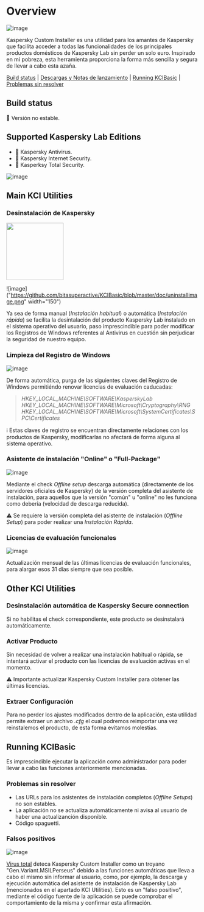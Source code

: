 # Overview
![image](https://github.com/bitasuperactive/KCIBasic/blob/master/doc/kcibasicimage.png)

Kaspersky Custom Installer es una utilidad para los amantes de Kaspersky que facilita acceder a todas las funcionalidades de los principales productos domésticos de Kaspersky Lab sin perder un solo euro. Inspirado en mi pobreza, esta herramienta proporciona la forma más sencilla y segura de llevar a cabo esta azaña.

[Build status]() | [Descargas y Notas de lanzamiento](https://github.com/bitasuperactive/KCIBasic/releases) | [Running KCIBasic]() | [Problemas sin resolver]()


## Build status
:stop_sign: Versión no estable.


## Supported Kaspersky Lab Editions
* :turtle: Kaspersky Antivirus.
* :dragon_face: Kaspersky Internet Security.
* :dragon: Kasperksy Total Security.

![image](https://github.com/bitasuperactive/KCIBasic/blob/master/doc/kavimage.jpg)


## Main KCI Utilities
### Desinstalación de Kaspersky
<img src="https://github.com/bitasuperactive/KCIBasic/blob/master/doc/uninstallimage.png" width="150"/>

![image]("https://github.com/bitasuperactive/KCIBasic/blob/master/doc/uninstallimage.png" width="150")

Ya sea de forma manual (*Instalación habitual*) o automática (*Instalación rápida*) se facilita la desintalación del producto Kaspersky Lab instalado en el sistema operativo del usuario, paso imprescindible para poder modificar los Registros de Windows referentes al Antivirus en cuestión sin perjudicar la seguridad de nuestro equipo.

### Limpieza del Registro de Windows
![image](https://github.com/bitasuperactive/KCIBasic/blob/master/doc/cleanimage.jpg)

De forma automática, purga de las siguientes claves del Registro de Windows permitiéndo renovar licencias de evaluación caducadas:
> *HKEY_LOCAL_MACHINE\SOFTWARE\KasperskyLab*              
> *HKEY_LOCAL_MACHINE\SOFTWARE\Microsoft\Cryptography\RNG*
> *HKEY_LOCAL_MACHINE\SOFTWARE\Microsoft\SystemCertificates\SPC\Certificates*

:information_source: Estas claves de registro se encuentran directamente relaciones con los productos de Kaspersky, modificarlas no afectará de forma alguna al sistema operativo.

### Asistente de instalación "Online" o "Full-Package"
![image](https://github.com/bitasuperactive/KCIBasic/blob/master/doc/downloadimage.png)

Mediante el check *Offline setup* descarga automática (directamente de los servidores oficiales de Kaspersky) de la versión completa del asistente de instalación, para aquellos que la versión "común" u "online" no les funciona como debería (velocidad de descarga reducida).

:warning: Se requiere la versión completa del asistente de instalación (*Offline Setup*) para poder realizar una *Instalación Rápida*.

### Licencias de evaluación funcionales
![image](https://github.com/bitasuperactive/KCIBasic/blob/master/doc/keyimage.jpg)

Actualización mensual de las últimas licencias de evaluación funcionales, para alargar esos 31 días siempre que sea posible.


## Other KCI Utilities
### Desinstalación automática de Kaspersky Secure connection
Si no habilitas el check correspondiente, este producto se desinstalará automáticamente.

### Activar Producto
Sin necesidad de volver a realizar una instalación habitual o rápida, se intentará activar el producto con las licencias de evaluación activas en el momento.

:warning: Importante actualizar Kaspersky Custom Installer para obtener las últimas licencias.

### Extraer Configuración
Para no perder los ajustes modificados dentro de la aplicación, esta utilidad permite extraer un archivo *.cfg* el cual podremos reimportar una vez reinstalemos el producto, de esta forma evitamos molestias.


## Running KCIBasic
Es imprescindible ejecutar la aplicación como administrador para poder llevar a cabo las funciones anteriormente mencionadas.

### Problemas sin resolver
* Las URLs para los asistentes de instalación completos (*Offline Setups*) no son estables.
* La aplicación no se actualiza automáticamente ni avisa al usuario de haber una actualizanción disponible.
* Código spaguetti.

### Falsos positivos
![image](https://github.com/bitasuperactive/KCIBasic/blob/master/doc/virustotalimage.png)

[Virus total](https://www.virustotal.com/gui/file/24f97e787c5fbb600f6643bcb957f68ab099f12a7e37fc6473feb582d19c40e3/detection) deteca Kaspersky Custom Installer como un troyano "Gen.Variant.MSILPerseus" debido a las funciones automáticas que lleva a cabo el mismo sin informar al usuario, como, por ejemplo, la descarga y ejecución automática del asistente de instalación de Kaspersky Lab (mencionados en el apartado KCI Utilities). Esto es un "falso positivo", mediante el código fuente de la aplicación se puede comprobar el comportamiento de la misma y confirmar esta afirmación.
